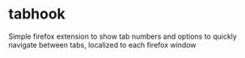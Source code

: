 # tabhook

Simple firefox extension to show tab numbers and options to quickly navigate between tabs, localized to each firefox window
